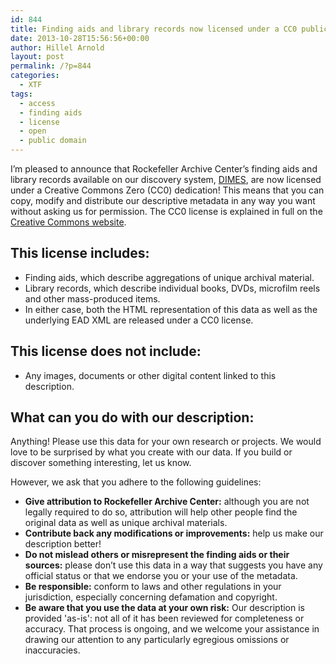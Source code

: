 ```yaml
---
id: 844
title: Finding aids and library records now licensed under a CC0 public domain dedication
date: 2013-10-28T15:56:56+00:00
author: Hillel Arnold
layout: post
permalink: /?p=844
categories:
  - XTF
tags:
  - access
  - finding aids
  - license
  - open
  - public domain
---
```

I’m pleased to announce that Rockefeller Archive Center’s finding aids and library records available on our discovery system, [DIMES](http://dimes.rockarch.org), are now licensed under a Creative Commons Zero (CC0) dedication! This means that you can copy, modify and distribute our descriptive metadata in any way you want without asking us for permission. The CC0 license is explained in full on the [Creative Commons website](http://creativecommons.org/publicdomain/zero/1.0/).<!--more-->

## This license includes:

  * Finding aids, which describe aggregations of unique archival material.
  * Library records, which describe individual books, DVDs, microfilm reels and other mass-produced items.
  * In either case, both the HTML representation of this data as well as the underlying EAD XML are released under a CC0 license.

## This license does not include:

  * Any images, documents or other digital content linked to this description.

## What can you do with our description:

Anything! Please use this data for your own research or projects. We would love to be surprised by what you create with our data. If you build or discover something interesting, let us know.

However, we ask that you adhere to the following guidelines:

  * **Give attribution to Rockefeller Archive Center:** although you are not legally required to do so, attribution will help other people find the original data as well as unique archival materials.
  * **Contribute back any modifications or improvements:** help us make our description better!
  * **Do not mislead others or misrepresent the finding aids or their sources:** please don’t use this data in a way that suggests you have any official status or that we endorse you or your use of the metadata.
  * **Be responsible:** conform to laws and other regulations in your jurisdiction, especially concerning defamation and copyright.
  * **Be aware that you use the data at your own risk:** Our description is provided 'as-is': not all of it has been reviewed for completeness or accuracy. That process is ongoing, and we welcome your assistance in drawing our attention to any particularly egregious omissions or inaccuracies.
